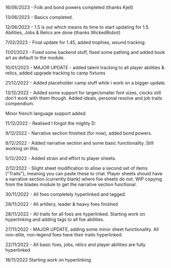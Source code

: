 16/06/2023 - Folk and bond powers completed (thanks Kjell)

13/06/2023 - Basics completed.

12/06/2023 - 1.5 is out which means its time to start updating for 1.5. Abilities, Jobs & Relics are done (thanks WickedRobot)

7/02/2023 - Final update for 1.45, added trophies, wound tracking.

11/01/2023 - Fixed some backend stuff, fixed some pathing and added book art as default to the module.

10/01/2023 - MAJOR UPDATE - added talent tracking to all player abilities & relics, added upgrade tracking to camp fixtures

21/12/2022 - Added placeholder camp stuff while i work on a bigger update.

13/12/2022 - Added some support for larger/smaller font sizes, clocks still don't work with them though. Added ideals, personal resolve and job traits compendium.

Minor french language support added.

11/12/2022 - Realised I forgot the mighty D:

9/12/2022 - Narrative section finished (for now), added bond powers.

8/12/2022 - Added narrative section and some basic functionality. Still working on this.

5/12/2022 - Added strain and effort to player sheets.

2/12/2022 - Slight sheet modification to allow a second set of items ("Traits"), meaning you can paste these to chat.
Player sheets should have a narrative section (currently blank) where foe sheets do not.
WIP copying from the blades module to get the narrative section functional.

30/11/2022 - All foes completely hyperlinked and tagged.

29/11/2022 - All artillery, leader & heavy foes finished

28/11/2022 - All traits for all foes are hyperlinked.
Starting work on hyperlinking and adding tags to all foe abilities.

27/11/2022 - MAJOR UPDATE, adding some minor sheet functionality. 
All non-elite, non-legend foes have their traits hyperlinked.

22/11/2022 - All basic foes, jobs, relics and player abilities are fully hyperlinked

18/11/2022 Starting work on hyperlinking
